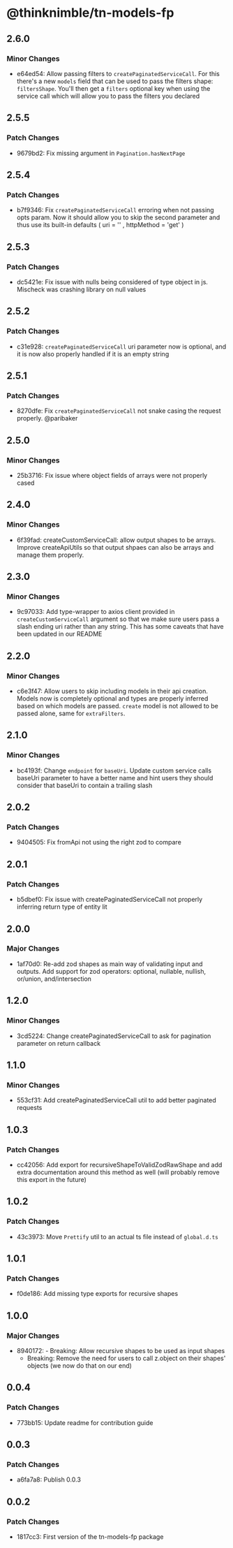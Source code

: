 # @thinknimble/tn-models-fp

## 2.6.0

### Minor Changes

- e64ed54: Allow passing filters to `createPaginatedServiceCall`. For this there's a new `models` field that can be used to pass the filters shape: `filtersShape`. You'll then get a `filters` optional key when using the service call which will allow you to pass the filters you declared

## 2.5.5

### Patch Changes

- 9679bd2: Fix missing argument in `Pagination.hasNextPage`

## 2.5.4

### Patch Changes

- b7f9346: Fix `createPaginatedServiceCall` erroring when not passing opts param. Now it should allow you to skip the second parameter and thus use its built-in defaults ( uri = '' , httpMethod = 'get' )

## 2.5.3

### Patch Changes

- dc5421e: Fix issue with nulls being considered of type object in js. Mischeck was crashing library on null values

## 2.5.2

### Patch Changes

- c31e928: `createPaginatedServiceCall` uri parameter now is optional, and it is now also properly handled if it is an empty string

## 2.5.1

### Patch Changes

- 8270dfe: Fix `createPaginatedServiceCall` not snake casing the request properly. @paribaker

## 2.5.0

### Minor Changes

- 25b3716: Fix issue where object fields of arrays were not properly cased

## 2.4.0

### Minor Changes

- 6f39fad: createCustomServiceCall: allow output shapes to be arrays. Improve createApiUtils so that output shpaes can also be arrays and manage them properly.

## 2.3.0

### Minor Changes

- 9c97033: Add type-wrapper to axios client provided in `createCustomServiceCall` argument so that we make sure users pass a slash ending uri rather than any string. This has some caveats that have been updated in our README

## 2.2.0

### Minor Changes

- c6e3f47: Allow users to skip including models in their api creation. Models now is completely optional and types are properly inferred based on which models are passed. `create` model is not allowed to be passed alone, same for `extraFilters`.

## 2.1.0

### Minor Changes

- bc4193f: Change `endpoint` for `baseUri`. Update custom service calls baseUri parameter to have a better name and hint users they should consider that baseUri to contain a trailing slash

## 2.0.2

### Patch Changes

- 9404505: Fix fromApi not using the right zod to compare

## 2.0.1

### Patch Changes

- b5dbef0: Fix issue with createPaginatedServiceCall not properly inferring return type of entity lit

## 2.0.0

### Major Changes

- 1af70d0: Re-add zod shapes as main way of validating input and outputs. Add support for zod operators: optional, nullable, nullish, or/union, and/intersection

## 1.2.0

### Minor Changes

- 3cd5224: Change createPaginatedServiceCall to ask for pagination parameter on return callback

## 1.1.0

### Minor Changes

- 553cf31: Add createPaginatedServiceCall util to add better paginated requests

## 1.0.3

### Patch Changes

- cc42056: Add export for recursiveShapeToValidZodRawShape and add extra documentation around this method as well (will probably remove this export in the future)

## 1.0.2

### Patch Changes

- 43c3973: Move `Prettify` util to an actual ts file instead of `global.d.ts`

## 1.0.1

### Patch Changes

- f0de186: Add missing type exports for recursive shapes

## 1.0.0

### Major Changes

- 8940172: - Breaking: Allow recursive shapes to be used as input shapes
  - Breaking: Remove the need for users to call z.object on their shapes' objects (we now do that on our end)

## 0.0.4

### Patch Changes

- 773bb15: Update readme for contribution guide

## 0.0.3

### Patch Changes

- a6fa7a8: Publish 0.0.3

## 0.0.2

### Patch Changes

- 1817cc3: First version of the tn-models-fp package
